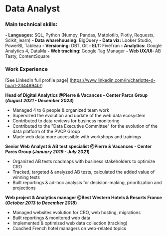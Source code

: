 # Data Analyst

### Main technical skills: 
**- Languages:** SQL, Python (Numpy, Pandas, Matplotlib, Plotly, Requests, Scikit_learn)
**- Data wharehousing:** BigQuery
**- Data viz:** Looker Studio, PowerBI, Tableau
**- Versioning:** DBT, Git
**- ELT:** FiveTran
**- Analytics:** Google Analytics 4, DataMa
**- Web tracking:** Google Tag Manager
**- Web UX/UI:** AB Tasty, ContentSquare

### Work Experience

[See LinkedIn full profile page] (https://www.linkedin.com/in/charlotte-d-huart-2344994b/)

**Head of Digital Analytics @Pierre & Vacances - Center Parcs Group (_August 2021 - December 2023_)**
- Managed 4 to 6 people & organized team work
- Supervized the evolution and update of the web data ecosystem
- Contributed to data reviews for business monitoring
- Contributed to the "Data Executive Committee" for the evolution of the data platform of the PVCP Group
- Made web data more accessible with workshops and trainings

**Senior Web Analyst & AB test specialist @Pierre & Vacances - Center Parcs Group (_January 2019 - July 2021_)**
- Organized AB tests roadmaps with business stakeholders to optimize CRO
- Tracked, targeted & analyzed AB tests, calculated the added value of winning tests
- Built reportings & ad-hoc analysis for decision-making, prioritization and projections

**Web project & Analytics manager @Best Western Hotels & Resorts France (_October 2013 to December 2018_)**
- Managed websites evolution for CRO, web hosting, migrations
- Built reportings & monitored web data
- Implemented & optimized web data collection (tracking)
- Coached French hotel managers on web-related topics
